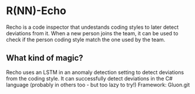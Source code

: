 # R(NN)-Echo
Recho is a code inspector that undestands coding styles to later detect deviations from it.
When a new person joins the team, it can be used to check if the person coding style match the one used by the team.

<h2>What kind of magic?</h2>
Recho uses an LSTM in an anomaly detection setting to detect deviations from the coding style.
It can successfully detect deviations in the C# language (probably in others too -  but too lazy to try!)
Framework: Gluon.git 
